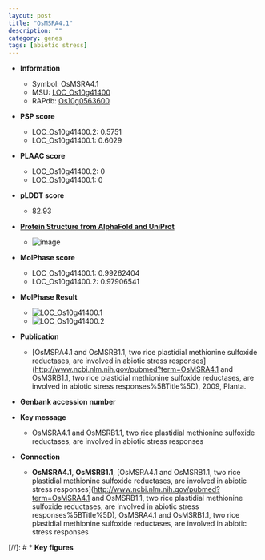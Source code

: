 ```yaml
---
layout: post
title: "OsMSRA4.1"
description: ""
category: genes
tags: [abiotic stress]
---
```


* **Information**  
    + Symbol: OsMSRA4.1  
    + MSU: [LOC_Os10g41400](http://rice.plantbiology.msu.edu/cgi-bin/ORF_infopage.cgi?orf=LOC_Os10g41400)  
    + RAPdb: [Os10g0563600](http://rapdb.dna.affrc.go.jp/viewer/gbrowse_details/irgsp1?name=Os10g0563600)  

* **PSP score**  
    + LOC_Os10g41400.2: 0.5751 
    + LOC_Os10g41400.1: 0.6029 

* **PLAAC score**  
    + LOC_Os10g41400.2: 0 
    + LOC_Os10g41400.1: 0 

* **pLDDT score**
    + 82.93

* **[Protein Structure from AlphaFold and UniProt](https://www.uniprot.org/uniprotkb/Q336R9/entry#structure)**
    + ![image](https://ricepsp.github.io/images/Q3/AF-Q336R9-F1.png)

* **MolPhase score**
    + LOC_Os10g41400.1: 0.99262404
    + LOC_Os10g41400.2: 0.97906541

* **MolPhase Result**
    + ![LOC_Os10g41400.1](https://304243504.github.io/Pictures/LOC_Os10g/LOC_Os10g41400.1.png)
    + ![LOC_Os10g41400.2](https://304243504.github.io/Pictures/LOC_Os10g/LOC_Os10g41400.2.png)

* **Publication**  
    + [OsMSRA4.1 and OsMSRB1.1, two rice plastidial methionine sulfoxide reductases, are involved in abiotic stress responses](http://www.ncbi.nlm.nih.gov/pubmed?term=OsMSRA4.1 and OsMSRB1.1, two rice plastidial methionine sulfoxide reductases, are involved in abiotic stress responses%5BTitle%5D), 2009, Planta.

* **Genbank accession number**  

* **Key message**  
    + OsMSRA4.1 and OsMSRB1.1, two rice plastidial methionine sulfoxide reductases, are involved in abiotic stress responses

* **Connection**  
    + __OsMSRA4.1__, __OsMSRB1.1__, [OsMSRA4.1 and OsMSRB1.1, two rice plastidial methionine sulfoxide reductases, are involved in abiotic stress responses](http://www.ncbi.nlm.nih.gov/pubmed?term=OsMSRA4.1 and OsMSRB1.1, two rice plastidial methionine sulfoxide reductases, are involved in abiotic stress responses%5BTitle%5D), OsMSRA4.1 and OsMSRB1.1, two rice plastidial methionine sulfoxide reductases, are involved in abiotic stress responses

[//]: # * **Key figures**  


